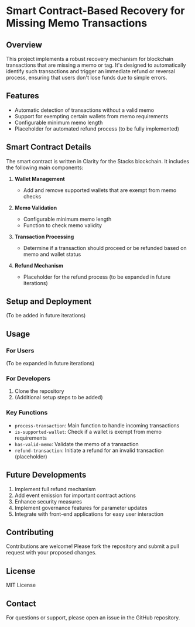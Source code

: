 # Smart Contract-Based Recovery for Missing Memo Transactions

## Overview

This project implements a robust recovery mechanism for blockchain transactions that are missing a memo or tag. It's designed to automatically identify such transactions and trigger an immediate refund or reversal process, ensuring that users don't lose funds due to simple errors.

## Features

- Automatic detection of transactions without a valid memo
- Support for exempting certain wallets from memo requirements
- Configurable minimum memo length
- Placeholder for automated refund process (to be fully implemented)

## Smart Contract Details

The smart contract is written in Clarity for the Stacks blockchain. It includes the following main components:

1. **Wallet Management**
   - Add and remove supported wallets that are exempt from memo checks

2. **Memo Validation**
   - Configurable minimum memo length
   - Function to check memo validity

3. **Transaction Processing**
   - Determine if a transaction should proceed or be refunded based on memo and wallet status

4. **Refund Mechanism**
   - Placeholder for the refund process (to be expanded in future iterations)

## Setup and Deployment

(To be added in future iterations)

## Usage

### For Users
(To be expanded in future iterations)

### For Developers
1. Clone the repository
2. (Additional setup steps to be added)

### Key Functions

- `process-transaction`: Main function to handle incoming transactions
- `is-supported-wallet`: Check if a wallet is exempt from memo requirements
- `has-valid-memo`: Validate the memo of a transaction
- `refund-transaction`: Initiate a refund for an invalid transaction (placeholder)

## Future Developments

1. Implement full refund mechanism
2. Add event emission for important contract actions
3. Enhance security measures
4. Implement governance features for parameter updates
5. Integrate with front-end applications for easy user interaction

## Contributing

Contributions are welcome! Please fork the repository and submit a pull request with your proposed changes.

## License

MIT License

## Contact

For questions or support, please open an issue in the GitHub repository.
